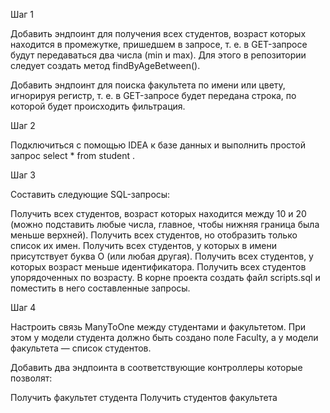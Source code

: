 Шаг 1

Добавить эндпоинт для получения всех студентов, возраст которых находится в промежутке, пришедшем в запросе, т. е. в GET-запросе будут передаваться два числа (min и max). Для этого в репозитории следует создать метод findByAgeBetween().

Добавить эндпоинт для поиска факультета по имени или цвету, игнорируя регистр, т. е. в GET-запросе будет передана строка, по которой будет происходить фильтрация.

Шаг 2

Подключиться с помощью IDEA к базе данных и выполнить простой запрос
select * from student
.

Шаг 3

Составить следующие SQL-запросы:

Получить всех студентов, возраст которых находится между 10 и 20 (можно подставить любые числа, главное, чтобы нижняя граница была меньше верхней).
Получить всех студентов, но отобразить только список их имен.
Получить всех студентов, у которых в имени присутствует буква О (или любая другая).
Получить всех студентов, у которых возраст меньше идентификатора.
Получить всех студентов упорядоченных по возрасту.
В корне проекта создать файл scripts.sql и поместить в него составленные запросы.

Шаг 4

Настроить связь ManyToOne между студентами и факультетом. При этом у модели студента должно быть создано поле Faculty, а у модели факультета — список студентов.

Добавить два эндпоинта в соответствующие контроллеры которые позволят:

Получить факультет студента
Получить студентов факультета